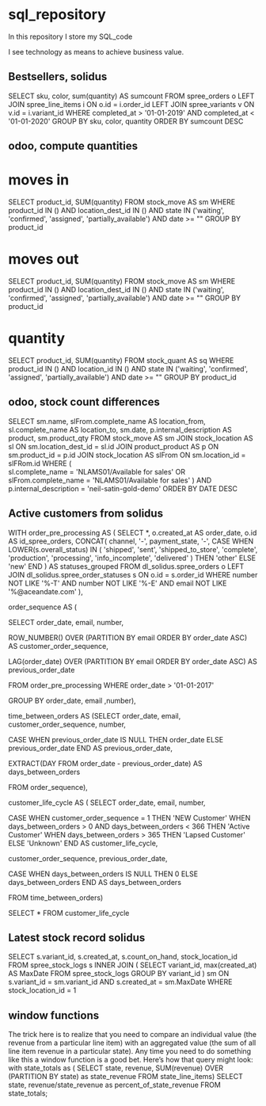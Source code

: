 # sql_repository
In this repository I store my SQL_code

I see technology as means to achieve business value. 

## Bestsellers, solidus

SELECT sku, color, sum(quantity) AS sumcount FROM spree_orders o 
LEFT JOIN spree_line_items i ON o.id = i.order_id
LEFT JOIN spree_variants v ON v.id = i.variant_id
WHERE completed_at > '01-01-2019' AND completed_at < '01-01-2020'
GROUP BY sku, color, quantity ORDER BY sumcount DESC

## odoo, compute quantities

# moves in
SELECT
  product_id,
  SUM(quantity)
FROM
  stock_move AS sm
WHERE
  product_id IN ()
  AND location_dest_id IN (<FUNCTION TO GET LOCATION IDs>)
  AND state IN ('waiting', 'confirmed', 'assigned', 'partially_available')
  AND date >= ""
GROUP BY
  product_id

# moves out
SELECT
  product_id,
  SUM(quantity)
FROM
  stock_move AS sm
WHERE
  product_id IN ()
  AND location_dest_id IN ()
  AND state IN ('waiting', 'confirmed', 'assigned', 'partially_available')
  AND date >= ""
GROUP BY
  product_id

# quantity
SELECT
  product_id,
  SUM(quantity)
FROM
  stock_quant AS sq
WHERE
  product_id IN ()
  AND location_id IN ()
  AND state IN ('waiting', 'confirmed', 'assigned', 'partially_available')
  AND date >= ""
GROUP BY
  product_id
  
  
  ## odoo, stock count differences 
  
  SELECT
    sm.name,
    slFrom.complete_name AS location_from,
    sl.complete_name AS location_to,
    sm.date,
    p.internal_description AS product,
    sm.product_qty
FROM
  stock_move AS sm
JOIN
  stock_location AS sl
ON sm.location_dest_id = sl.id
JOIN
    product_product AS p
ON sm.product_id = p.id
JOIN
    stock_location AS slFrom
ON sm.location_id = slFRom.id
WHERE
    (    
        sl.complete_name = 'NLAMS01/Available for sales'
    OR
        slFrom.complete_name = 'NLAMS01/Available for sales'
    )
AND
    p.internal_description = 'neil-satin-gold-demo'
ORDER BY
    DATE DESC
  
  ## Active customers from solidus 
  
  WITH order_pre_processing AS (
    SELECT
        *,
        o.created_at AS order_date,
        o.id AS id_spree_orders,
        CONCAT(
            channel,
            '-',
            payment_state,
            '-',
            CASE WHEN LOWER(s.overall_status) IN (
                'shipped',
                'sent',
                'shipped_to_store',
                'complete',
                'production',
                'processing',
                'info_incomplete',
                'delivered'
            ) THEN 'other' ELSE 'new' END
        ) AS statuses_grouped
    FROM
        dl_solidus.spree_orders o
        LEFT JOIN dl_solidus.spree_order_statuses s ON o.id = s.order_id
    WHERE
        number NOT LIKE '%-T'
        AND number NOT LIKE '%-E'
        AND email NOT LIKE '%@aceandate.com'
),

order_sequence AS (


SELECT 
   order_date,
   email,
   number,
  

   ROW_NUMBER() OVER (PARTITION BY email ORDER BY 
   order_date ASC) AS customer_order_sequence,

   LAG(order_date) OVER (PARTITION BY email ORDER BY 
   order_date ASC) AS previous_order_date

   FROM order_pre_processing 
   WHERE order_date > '01-01-2017' 
        
   GROUP BY order_date, email ,number),

time_between_orders AS (SELECT 
   order_date,
   email,
   customer_order_sequence,
   number,
   

   CASE WHEN previous_order_date IS NULL THEN order_date
   ELSE previous_order_date END AS previous_order_date,

 
   EXTRACT(DAY FROM order_date - previous_order_date) AS  days_between_orders

   FROM order_sequence), 

customer_life_cycle AS (
    SELECT 
   order_date,
   email,
    number,
    

   CASE 
   WHEN customer_order_sequence = 1 THEN 'NEW Customer'
   WHEN days_between_orders > 0 AND days_between_orders < 366 
   THEN 'Active Customer'
   WHEN days_between_orders > 365 THEN 'Lapsed Customer'
   ELSE 'Unknown' 
   END AS customer_life_cycle,

   customer_order_sequence,
   previous_order_date,

   CASE 
   WHEN days_between_orders IS NULL THEN 0
   ELSE days_between_orders 
   END AS days_between_orders

   FROM time_between_orders)

SELECT * FROM customer_life_cycle
  
  
  ## Latest stock record solidus
  
  SELECT s.variant_id, s.created_at, s.count_on_hand, stock_location_id
FROM spree_stock_logs s
INNER JOIN (
    SELECT variant_id, max(created_at) AS MaxDate
    FROM spree_stock_logs
    GROUP BY variant_id
) sm ON s.variant_id = sm.variant_id AND s.created_at = sm.MaxDate WHERE stock_location_id = 1
  
 ## window functions
  
  The trick here is to realize that you need to compare an individual value (the revenue from a particular line item) with an aggregated value
 (the sum of all line item revenue in a particular state). Any time you need to do something like this a window function is a good bet. 
 Here’s how that query might look:
with state_totals as (
  SELECT state, revenue, 
    SUM(revenue) OVER (PARTITION BY state) as state_revenue
  FROM state_line_items)
SELECT state, 
  revenue/state_revenue as percent_of_state_revenue
FROM state_totals;
